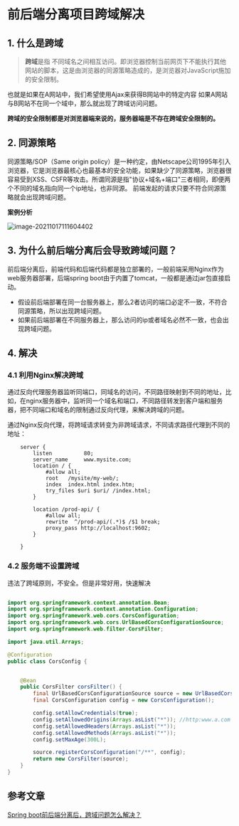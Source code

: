 # 前后端分离项目跨域解决

## 1. 什么是跨域

> **跨域**是指 不同域名之间相互访问。即浏览器控制当前网页下不能执行其他网站的脚本，这是由浏览器的同源策略造成的，是浏览器对JavaScript施加的安全限制。

也就是如果在A网站中，我们希望使用Ajax来获得B网站中的特定内容
如果A网站与B网站不在同一个域中，那么就出现了跨域访问问题。

**跨域的安全限制都是对浏览器端来说的，服务器端是不存在跨域安全限制的。**

## 2. 同源策略

同源策略/SOP（Same origin policy）是一种约定，由Netscape公司1995年引入浏览器，它是浏览器最核心也最基本的安全功能，如果缺少了同源策略，浏览器很容易受到XSS、CSFR等攻击。所谓同源是指"协议+域名+端口"三者相同，即便两个不同的域名指向同一个ip地址，也非同源。
前端发起的请求只要不符合同源策略就会出现跨域问题。

**案例分析**

![image-20211017111604402](https://zszblog.oss-cn-beijing.aliyuncs.com/zszblog/blogimage-master/image-20211017111604402.png)

## 3. 为什么前后端分离后会导致跨域问题？

前后端分离后，前端代码和后端代码都是独立部署的，一般前端采用Nginx作为web服务器部署，后端spring boot由于内置了tomcat，一般都是通过jar包直接启动。

- 假设前后端部署在同一台服务器上，那么2者访问的端口必定不一致，不符合同源策略，所以出现跨域问题。
- 如果前后端部署在不同服务器上，那么访问的ip或者域名必然不一致，也会出现跨域问题。

## 4. 解决

### 4.1 利用Nginx解决跨域

通过反向代理服务器监听同端口，同域名的访问，不同路径映射到不同的地址，比如，在nginx服务器中，监听同一个域名和端口，不同路径转发到客户端和服务器，把不同端口和域名的限制通过反向代理，来解决跨域的问题。

通过Nginx反向代理，将跨域请求转变为非跨域请求，不同请求路径代理到不同的地址：

```nginx
    server {
        listen          80;
        server_name     www.mysite.com;
        location / {
            #allow all;
            root   /mysite/my-web/;
            index  index.html index.htm;
            try_files $uri $uri/ /index.html;
        }

        location /prod-api/ {
            #allow all;
            rewrite  ^/prod-api/(.*)$ /$1 break;
            proxy_pass http://localhost:9602;
        }
        
    }
```

### 4.2 服务端不设置跨域

违法了跨域原则，不安全。但是非常好用，快速解决

```java

import org.springframework.context.annotation.Bean;
import org.springframework.context.annotation.Configuration;
import org.springframework.web.cors.CorsConfiguration;
import org.springframework.web.cors.UrlBasedCorsConfigurationSource;
import org.springframework.web.filter.CorsFilter;

import java.util.Arrays;

@Configuration
public class CorsConfig {


    @Bean
    public CorsFilter corsFilter() {
        final UrlBasedCorsConfigurationSource source = new UrlBasedCorsConfigurationSource();
        final CorsConfiguration config = new CorsConfiguration();

        config.setAllowCredentials(true);
        config.setAllowedOrigins(Arrays.asList("*")); //http:www.a.com
        config.setAllowedHeaders(Arrays.asList("*"));
        config.setAllowedMethods(Arrays.asList("*"));
        config.setMaxAge(300L);

        source.registerCorsConfiguration("/**", config);
        return new CorsFilter(source);
    }
}

```



## 参考文章

[Spring boot前后端分离后，跨域问题怎么解决？](https://blog.csdn.net/w1014074794/article/details/106226429)

